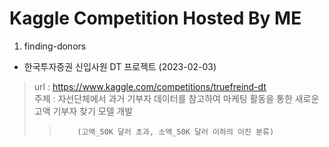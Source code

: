 # Kaggle Competition Hosted By ME

1. finding-donors 
  - 한국투자증권 신입사원 DT 프로젝트 (2023-02-03)
  > url : https://www.kaggle.com/competitions/truefreind-dt <br>
  > 주제 : 자선단체에서 과거 기부자 데이터를 참고하여 마케팅 활동을 통한 새로운 고액 기부자 찾기 모델 개발 <br>
  >>         (고액_50K 달러 초과, 소액_50K 달러 이하의 이진 분류)
  
